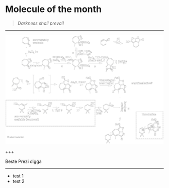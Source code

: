 # Molecule of the month

> *Darkness shall prevail*

---

![Synthesis](presentations/Darwinolide_black.png)

+++

Beste Prezi digga

---

* test 1
* test 2
